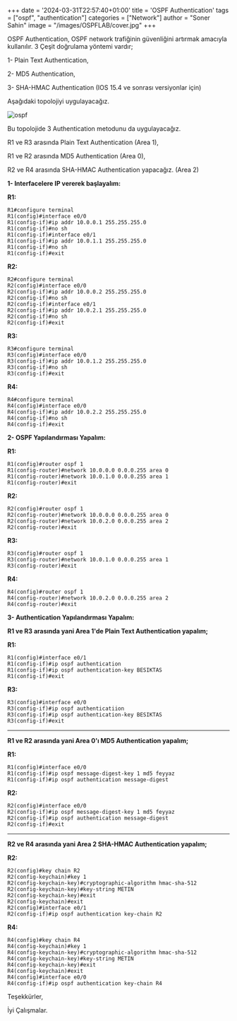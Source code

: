 +++
date = '2024-03-31T22:57:40+01:00'
title = 'OSPF Authentication'
tags = ["ospf", "authentication"]
categories = ["Network"]
author = "Soner Sahin"
image = "/images/OSPFLAB/cover.jpg"
+++

OSPF Authentication, OSPF network trafiğinin güvenliğini artırmak amacıyla kullanılır. 
3 Çeşit doğrulama yöntemi vardır;

1- Plain Text Authentication,

2- MD5 Authentication,

3- SHA-HMAC Authentication (IOS 15.4 ve sonrası versiyonlar için)

Aşağıdaki topolojiyi uygulayacağız.

![ospf](/images/ospf-authentication/1.png)

Bu topolojide 3 Authentication metodunu da uygulayacağız.

R1 ve R3 arasında Plain Text Authentication (Area 1),

R1 ve R2 arasında MD5 Authentication (Area 0),

R2 ve R4 arasında SHA-HMAC Authentication yapacağız. (Area 2)

**1- Interfacelere IP vererek başlayalım:**

**R1:**
```
R1#configure terminal 
R1(config)#interface e0/0
R1(config-if)#ip addr 10.0.0.1 255.255.255.0
R1(config-if)#no sh
R1(config-if)#interface e0/1
R1(config-if)#ip addr 10.0.1.1 255.255.255.0
R1(config-if)#no sh
R1(config-if)#exit
```

**R2:**
```
R2#configure terminal 
R2(config)#interface e0/0
R2(config-if)#ip addr 10.0.0.2 255.255.255.0
R2(config-if)#no sh
R2(config-if)#interface e0/1
R2(config-if)#ip addr 10.0.2.1 255.255.255.0
R2(config-if)#no sh
R2(config-if)#exit
```

**R3:**
```
R3#configure terminal 
R3(config)#interface e0/0
R3(config-if)#ip addr 10.0.1.2 255.255.255.0
R3(config-if)#no sh
R3(config-if)#exit
```

**R4:**
```
R4#configure terminal 
R4(config)#interface e0/0
R4(config-if)#ip addr 10.0.2.2 255.255.255.0
R4(config-if)#no sh
R4(config-if)#exit
```


**2- OSPF Yapılandırması Yapalım:**

**R1:**
```
R1(config)#router ospf 1
R1(config-router)#network 10.0.0.0 0.0.0.255 area 0
R1(config-router)#network 10.0.1.0 0.0.0.255 area 1
R1(config-router)#exit
```

**R2:**
```
R2(config)#router ospf 1
R2(config-router)#network 10.0.0.0 0.0.0.255 area 0
R2(config-router)#network 10.0.2.0 0.0.0.255 area 2
R2(config-router)#exit
```

**R3:**
```
R3(config)#router ospf 1
R3(config-router)#network 10.0.1.0 0.0.0.255 area 1
R3(config-router)#exit
```

**R4:**
```
R4(config)#router ospf 1
R4(config-router)#network 10.0.2.0 0.0.0.255 area 2
R4(config-router)#exit
```


**3-  Authentication Yapılandırması Yapalım:**

**R1 ve R3 arasında yani Area 1'de Plain Text Authentication yapalım;**

**R1:**
```
R1(config)#interface e0/1
R1(config-if)#ip ospf authentication
R1(config-if)#ip ospf authentication-key BESIKTAS
R1(config-if)#exit
```

**R3:**
```
R3(config)#interface e0/0
R3(config-if)#ip ospf authenticatiion
R3(config-if)#ip ospf authentication-key BESIKTAS
R3(config-if)#exit
```


------------------------------------------------------------------------

**R1 ve R2 arasında yani Area 0'ı MD5 Authentication yapalım;**

**R1:**
```
R1(config)#interface e0/0
R1(config-if)#ip ospf message-digest-key 1 md5 feyyaz
R1(config-if)#ip ospf authentication message-digest
```

**R2:**
```
R2(config)#interface e0/0
R2(config-if)#ip ospf message-digest-key 1 md5 feyyaz
R2(config-if)#ip ospf authentication message-digest
R2(config-if)#exit
```

------------------------------------------------------------------------

**R2 ve R4 arasında yani Area 2 SHA-HMAC Authentication yapalım;**

**R2:**
```
R2(config)#key chain R2
R2(config-keychain)#key 1
R2(config-keychain-key)#cryptographic-algorithm hmac-sha-512 
R2(config-keychain-key)#key-string METIN
R2(config-keychain-key)#exit
R2(config-keychain)#exit
R2(config)#interface e0/1
R2(config-if)#ip ospf authentication key-chain R2
```

**R4:**
```
R4(config)#key chain R4
R4(config-keychain)#key 1
R4(config-keychain-key)#cryptographic-algorithm hmac-sha-512
R4(config-keychain-key)#key-string METIN
R4(config-keychain-key)#exit
R4(config-keychain)#exit
R4(config)#interface e0/0
R4(config-if)#ip ospf authentication key-chain R4

```


Teşekkürler,

İyi Çalışmalar.